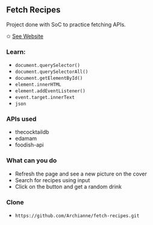 ## Fetch Recipes

Project done with SoC to practice fetching APIs.

✩ [See Website]([https://archianne.github.io/fetch-recipes/])

### Learn:
- `document.querySelector()`
- `document.querySelectorAll()`
- `document.getElementById()`
- `element.innerHTML`
- `element.addEventListener()`
- `event.target.innerText`
- `json` 

### APIs used
- thecocktaildb
- edamam
- foodish-api

### What can you do
- Refresh the page and see a new picture on the cover
- Search for recipes using input
- Click on the button and get a random drink

### Clone
- `https://github.com/Archianne/fetch-recipes.git`

